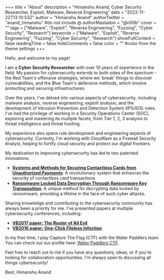 +++
title = "About"
description = "Himanshu Anand, Cyber Security Researcher, Exploit, Malware, Reverse Engineering"
date = "2022-11-22T13:10:53Z"
author = "Himanshu Anand"
authorTwitter = "anand_himanshu" #do not include @ 
authorMastadon = "@n00b" 
cover = "" 
tags = ["Malware", "Exploit", "Reverse Engineering", "Fuzzing", "Cyber Security", "Research"]
keywords = ["Malware", "Exploit", "Reverse Engineering", "Fuzzing", "Cyber Security", "Research"]
showFullContent = false 
readingTime = false 
hideComments = false 
color = "" #color from the theme settings
+++

Hello, and welcome to my page!

I am a **Cyber Security Researcher** with over 10 years of experience in the field. My passion for cybersecurity extends to both sides of the spectrum - the Red Team's offensive strategies, where we 'break' things to discover vulnerabilities, and the Blue Team's defensive methods, which involve protecting and securing infrastructures.

Over the years, I've delved into various aspects of cybersecurity, including malware analysis, reverse engineering, exploit analysis, and the development of Intrusion Prevention and Detection System (IPS/IDS) rules. I've had the privilege of working in a Security Operations Center (SOC), exploring and mastering its multiple facets, from Tier 1, 2, 3 analysis to threat intelligence and threat hunting.

My experience also spans rule development and engineering aspects of cybersecurity. Currently, I'm working with Cloudflare as a Firewall Security Analyst, helping to fortify cloud security and protect our digital frontiers.

My dedication to improving cybersecurity has led to two patented innovations:
- [**Systems and Methods for Securing Contactless Cards from Unauthorized Payments**](https://patents.justia.com/patent/11087580): A revolutionary system that enhances the security of contactless card transactions.
- [**Ransomware Locked Data Decryption Through Ransomware Key Transposition**](https://patents.justia.com/patent/10554688): A unique method for decrypting data locked by ransomware, providing a lifeline in the face of such cyber attacks.

Sharing knowledge and contributing to the cybersecurity community has always been a priority for me. I've presented papers at multiple cybersecurity conferences, including:
- [**VB2017 paper: The Router of All Evil**](https://www.virusbulletin.com/blog/2018/03/vb2017-paper-router-all-evil/)
- [**VB2016 paper: One-Click Fileless Infection**](https://www.virusbulletin.com/virusbulletin/2017/03/vb2016-paper-one-click-fileless-infection/)

In my free time, I play Capture The Flag (CTF) with the Water Paddlers team. You can check out our profile here: [Water Paddlers CTF](https://ctftime.org/user/144614).

Feel free to reach out to me if you have any questions, ideas, or if you're looking for collaboration opportunities. I'm always open to discussing all things cybersecurity!

Best,
Himanshu Anand
